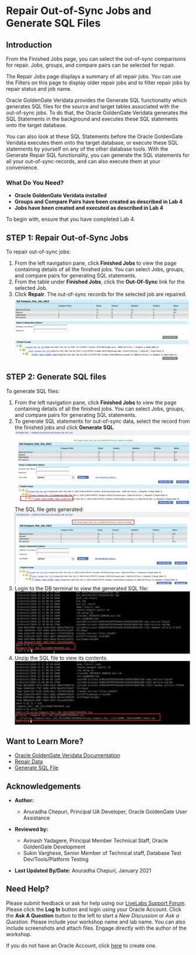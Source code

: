 # Repair Out-of-Sync Jobs and Generate SQL Files

## Introduction
From the Finished Jobs page, you can select the out-of-sync comparisons for repair. Jobs, groups, and compare pairs can be selected for repair.

The Repair Jobs page displays a summary of all repair jobs. You can use the Filters on this page to display older repair jobs and to filter repair jobs by repair status and job name.

Oracle GoldenGate Veridata provides the Generate SQL functionality which generates SQL files for the source and target tables associated with the out-of-sync jobs. To do that, the Oracle GoldenGate Veridata generates the SQL Statements in the background and executes these SQL statements onto the target database.

You can also look at these SQL Statements before the Oracle GoldenGate Veridata executes them onto the target database, or execute these SQL statements by yourself on any of the other database tools. With the Generate Repair SQL functionality, you can generate the SQL statements for all your out-of-sync-records, and can also execute them at your convenience.

### What Do You Need?

+ **Oracle GoldenGate Veridata installed**
+ **Groups and Compare Pairs have been created as described in Lab 4**
+ **Jobs have been created and executed as described in Lab 4**

To begin with, ensure that you have completed Lab 4.
## **STEP 1:** Repair Out-of-Sync Jobs
  To repair out-of-sync jobs:
  1. From the left navigation pane, click **Finished Jobs** to view the page containing details of all the finished jobs. You can select Jobs, groups, and compare pairs for generating SQL statements.
  2. From the table under **Finished Jobs**, click the **Out-Of-Sync** link for the selected Job.
  3. Click **Repair**.
  The out-of-sync records for the selected job are repaired.
    ![](./images/5-repaired-data.png " ")

## **STEP 2:** Generate SQL files
  To generate SQL files:
  1. From the left navigation pane, click **Finished Jobs** to view the page containing details of all the finished jobs. You can select Jobs, groups, and compare pairs for generating SQL statements.
  2. To generate SQL statements for out-of-sync data, select the record from the finished jobs and click **Generate SQL**.
    ![](./images/1-select-out-of-sync-generate-sql.png " ")
    The SQL file gets generated:
    ![](./images/2-sql-file-generated.png " ")
  3. Login to the DB terminal to view the generated SQL file:
    ![](./images/3-view-generated-sql.png " ")
  4. Unzip the SQL file to view its contents.
    ![](./images/4-unzip-generated-sql.png " ")


## Want to Learn More?
* [Oracle GoldenGate Veridata Documentation](https://docs.oracle.com/en/middleware/goldengate/veridata/12.2.1.4/index.html)
* [Repair Data](https://docs.oracle.com/en/middleware/goldengate/veridata/12.2.1.4/gvdug/working-jobs.html#GUID-B46185DF-4B7E-4647-8BE2-F7176E1FFDFF)
* [Generate SQL File](https://docs.oracle.com/en/middleware/goldengate/veridata/12.2.1.4/gvdug/working-jobs.html#GUID-0AA3E8E2-BAD3-41D2-83CD-E8986C69A3AB)

## Acknowledgements

* **Author:**
    + Anuradha Chepuri, Principal UA Developer, Oracle GoldenGate User Assistance
* **Reviewed by:**
    + Avinash Yadagere, Principal Member Technical Staff, Oracle GoldenGate Development
    + Sukin Varghese, Senior Member of Technical staff, Database Test Dev/Tools/Platform Testing

* **Last Updated By/Date:** Anuradha Chepuri, January 2021

## Need Help?
Please submit feedback or ask for help using our [LiveLabs Support Forum](https://community.oracle.com/tech/developers/categories/livelabsdiscussions). Please click the **Log In** button and login using your Oracle Account. Click the **Ask A Question** button to the left to start a *New Discussion* or *Ask a Question*. Please include your workshop name and lab name.  You can also include screenshots and attach files. Engage directly with the author of the workshop.

If you do not have an Oracle Account, click [here](https://profile.oracle.com/myprofile/account/create-account.jspx) to create one.
